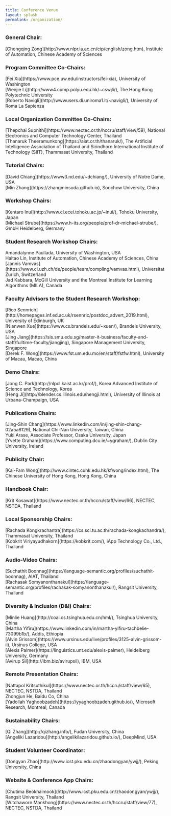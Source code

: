 ```yaml
---
title: Conference Venue
layout: splash
permalink: /organization/
---
```


<h3>General Chair:</h3>
[Chengqing Zong](http://www.nlpr.ia.ac.cn/cip/english/zong.htm), Institute of Automation, Chinese Academy of Sciences<br>

<h3>Program Committee Co-Chairs:</h3>
[Fei Xia](https://www.pce.uw.edu/instructors/fei-xia),  University of Washington <br>
[Wenjie Li](http://www4.comp.polyu.edu.hk/~cswjli/), The Hong Kong Polytechnic University<br>
[Roberto Navigli](http://wwwusers.di.uniroma1.it/~navigli/), University of Roma La Sapienza<br/>

<h3>Local Organization Committee Co-Chairs:</h3>
[Thepchai Supnithi](https://www.nectec.or.th/hccru/staff/view/59), National Electronics and Computer Technology Center, Thailand<br/>
[Thanaruk Theeramunkong](https://aiat.or.th/thanaruk/), The Artificial Intelligence Association of Thailand and Sirindhorn International Institute of Technology (SIIT), Thammasat University, Thailand

<h3>Tutorial Chairs:</h3>
[David Chiang](https://www3.nd.edu/~dchiang/), University of Notre Dame, USA<br/>
[Min Zhang](https://zhangminsuda.github.io), Soochow University, China<br/>

<h3>Workshop Chairs:</h3>
[Kentaro Inui](http://www.cl.ecei.tohoku.ac.jp/~inui/), Tohoku University, Japan<br/>
[Michael Strube](https://www.h-its.org/people/prof-dr-michael-strube/), GmbH Heidelberg, Germany<br/>

<h3>Student Research Workshop Chairs:</h3>
Amandalynne Paullada, University of Washington, USA<br/>
Haitao Lin, Institute of Automation, Chinese Academy of Sciences, China<br/>
[Jannis Vamvas](https://www.cl.uzh.ch/de/people/team/compling/vamvas.html), Universitat Zurich, Switzerland<br/>
Jad Kabbara, McGill University and the Montreal Institute for Learning Algorithms (MILA), Canada<br/>

<h3>Faculty Advisors to the Student Research Workshop:</h3>
[Rico Sennrich](http://homepages.inf.ed.ac.uk/rsennric/postdoc_advert_2019.html), University of Edinburgh, UK<br/>
[Nianwen Xue](https://www.cs.brandeis.edu/~xuen/), Brandeis University, USA<br/>
[Jing Jiang](https://sis.smu.edu.sg/master-it-business/faculty-and-staff/fulltime-faculty/jiangjing), Singapore Management University, Singapore<br/>
[Derek F. Wong](https://www.fst.um.edu.mo/en/staff/fstfw.html), University of Macau, Macao, China<br/>

<h3>Demo Chairs:</h3>
[Jong C. Park](http://nlpcl.kaist.ac.kr/prof/), Korea Advanced Institute of Science and Technology, Korea<br/>
[Heng Ji](http://blender.cs.illinois.edu/hengji.html), University of Illinois at Urbana-Champaign, USA<br/>

<h3>Publications Chairs:</h3>
[Jing-Shin Chang](https://www.linkedin.com/in/jing-shin-chang-02a5a8129), National Chi-Nan University, Taiwan, China<br/>
Yuki Arase,  Associate Professor, Osaka University, Japan<br/>
[Yvette Graham](https://www.computing.dcu.ie/~ygraham/), Dublin City University, Ireland<br/>

<h3>Publicity Chair:</h3>
[Kai-Fam Wong](http://www.cintec.cuhk.edu.hk/kfwong/index.html), The Chinese University of Hong Kong, Hong Kong, China<br/>

<h3>Handbook Chair:</h3>
[Krit Kosawat](https://www.nectec.or.th/hccru/staff/view/66), NECTEC, NSTDA, Thailand<br/>

<h3>Local Sponsorship Chairs:</h3>
[Rachada Kongkrachantra](https://cs.sci.tu.ac.th/rachada-kongkachandra/), Thammasat University, Thailand<br/>
[Kobkrit Viriyayudhakorn](https://kobkrit.com/), iApp Technology Co., Ltd., Thailand<br/>

<h3>Audio-Video Chairs:</h3>
[Suchathit Boonnag](https://language-semantic.org/profiles/suchathit-boonnag), AIAT, Thailand<br/>
[Rachasak Somyanonthanakul](https://language-semantic.org/profiles/rachasak-somyanonthanakul/), Rangsit University, Thailand<br/>

<h3>Diversity & Inclusion (D&I) Chairs:</h3>
[Minlie Huang](http://coai.cs.tsinghua.edu.cn/hml/), Tsinghua University, China<br/>
[Martha Yifiru](https://www.linkedin.com/in/martha-yifiru-tachbelie-73099b1b/), Addis, Ethiopia<br/>
[Alvin Grissom](https://www.ursinus.edu/live/profiles/3125-alvin-grissom-ii), Ursinus College, USA<br/>
[Alexis Palmer](https://linguistics.unt.edu/alexis-palmer), Heidelberg University, Germany<br/>
[Avirup Sil](http://ibm.biz/avirupsil), IBM, USA<br/>

<h3>Remote Presentation Chairs:</h3>
[Nattapol Kritsuthikul](https://www.nectec.or.th/hccru/staff/view/65), NECTEC, NSTDA, Thailand<br/>
Zhongjun He, Baidu Co, China<br/>
[Yadollah Yaghoobzadeh](https://yyaghoobzadeh.github.io/), Microsoft Research, Montreal, Canada<br/>

<h3>Sustainability Chairs:</h3>
[Qi Zhang](http://qizhang.info/), Fudan University, China<br/>
[Angeliki Lazaridou](http://angelikilazaridou.github.io/), DeepMind, USA<br/>

<h3>Student Volunteer Coordinator:</h3>
[Dongyan Zhao](http://www.icst.pku.edu.cn/zhaodongyan/ywjj/), Peking University, China<br/>

<h3> Website &amp; Conference App Chairs:</h3>
[Chutima Beokhaimook](http://www.icst.pku.edu.cn/zhaodongyan/ywjj/), Rangsit University, Thailand<br/>
[Witchaworn Mankhong](https://www.nectec.or.th/hccru/staff/view/77), NECTEC, NSTDA, Thailand<br/>